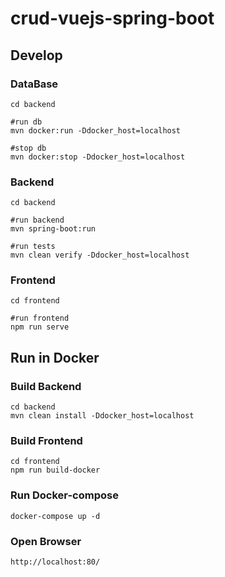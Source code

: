 # crud-vuejs-spring-boot

## Develop

### DataBase
```
cd backend

#run db
mvn docker:run -Ddocker_host=localhost

#stop db
mvn docker:stop -Ddocker_host=localhost
```

### Backend
```
cd backend

#run backend
mvn spring-boot:run

#run tests
mvn clean verify -Ddocker_host=localhost
```

### Frontend
```
cd frontend

#run frontend
npm run serve
```

## Run in Docker

### Build Backend
```
cd backend
mvn clean install -Ddocker_host=localhost
```

### Build Frontend
```
cd frontend
npm run build-docker
```

### Run Docker-compose
```
docker-compose up -d
```

### Open Browser
```
http://localhost:80/ 
```